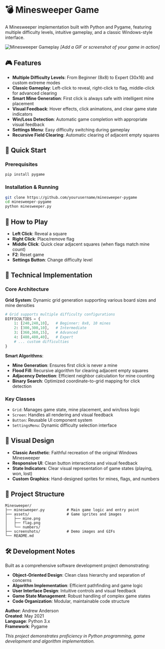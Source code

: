 # 💣 Minesweeper Game

A Minesweeper implementation built with Python and Pygame, featuring multiple difficulty levels, intuitive gameplay, and a classic Windows-style interface.

![Minesweeper Gameplay](screenshots/gameplay.gif)
*[Add a GIF or screenshot of your game in action]*

## 🎮 Features

- **Multiple Difficulty Levels**: From Beginner (8x8) to Expert (30x16) and custom extreme modes
- **Classic Gameplay**: Left-click to reveal, right-click to flag, middle-click for advanced clearing
- **Smart Mine Generation**: First click is always safe with intelligent mine placement
- **Visual Feedback**: Hover effects, click animations, and clear game state indicators  
- **Win/Loss Detection**: Automatic game completion with appropriate visual feedback
- **Settings Menu**: Easy difficulty switching during gameplay
- **Recursive Field Clearing**: Automatic clearing of adjacent empty squares

## 🚀 Quick Start

### Prerequisites
```bash
pip install pygame
```

### Installation & Running
```bash
git clone https://github.com/yourusername/minesweeper-pygame
cd minesweeper-pygame
python minesweeper.py
```

## 🎯 How to Play

- **Left Click**: Reveal a square
- **Right Click**: Place/remove flag
- **Middle Click**: Quick clear adjacent squares (when flags match mine count)
- **F2**: Reset game
- **Settings Button**: Change difficulty level

## 🔧 Technical Implementation

### Core Architecture

**Grid System**: Dynamic grid generation supporting various board sizes and mine densities
```python
# Grid supports multiple difficulty configurations
DIFFICULTIES = {
    1: [240,240,10],   # Beginner: 8x8, 10 mines
    2: [300,300,10],   # Intermediate
    3: [360,360,15],   # Advanced
    4: [480,480,40],   # Expert
    # ... custom difficulties
}
```

**Smart Algorithms**:
- **Mine Generation**: Ensures first click is never a mine
- **Flood Fill**: Recursive algorithm for clearing adjacent empty squares
- **Adjacency Detection**: Efficient neighbor calculation for mine counting
- **Binary Search**: Optimized coordinate-to-grid mapping for click detection

### Key Classes

- `Grid`: Manages game state, mine placement, and win/loss logic
- `Screen`: Handles all rendering and visual feedback
- `Button`: Reusable UI component system
- `SettingsMenu`: Dynamic difficulty selection interface

## 🎨 Visual Design

- **Classic Aesthetic**: Faithful recreation of the original Windows Minesweeper
- **Responsive UI**: Clean button interactions and visual feedback
- **State Indicators**: Clear visual representation of game states (playing, won, lost)
- **Custom Graphics**: Hand-designed sprites for mines, flags, and numbers

## 📁 Project Structure

```
Minesweeper/
├── minesweeper.py          # Main game logic and entry point
├── assets/                 # Game sprites and images
│   ├── mine.png
│   ├── flag.png
│   └── numbers/
├── screenshots/            # Demo images and GIFs
└── README.md
```

## 🛠️ Development Notes

Built as a comprehensive software development project demonstrating:
- **Object-Oriented Design**: Clean class hierarchy and separation of concerns
- **Algorithm Implementation**: Efficient pathfinding and game logic
- **User Interface Design**: Intuitive controls and visual feedback
- **Game State Management**: Robust handling of complex game states
- **Code Organization**: Modular, maintainable code structure



**Author**: Andrew Anderson  
**Created**: May 2021  
**Language**: Python 3.x  
**Framework**: Pygame

*This project demonstrates proficiency in Python programming, game development and algorithm implementation.*
